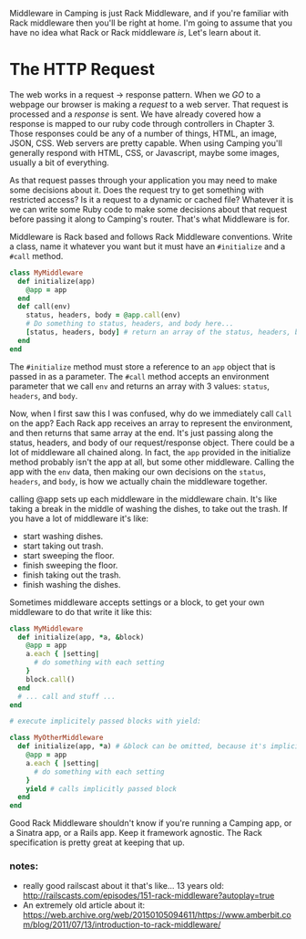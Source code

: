 Middleware in Camping is just Rack Middleware, and if you're familiar with Rack middleware then you'll be right at home. I'm going to assume that you have no idea what Rack or Rack middleware *is*, Let's learn about it.

# The HTTP Request

The web works in a request -> response pattern. When we *GO* to a webpage our browser is making a *request* to a web server. That request is processed and a *response* is sent. We have already covered how a response is mapped to our ruby code through controllers in Chapter 3. Those responses could be any of a number of things, HTML, an image, JSON, CSS. Web servers are pretty capable. When using Camping you'll generally respond with HTML, CSS, or Javascript, maybe some images, usually a bit of everything.

As that request passes through your application you may need to make some decisions about it. Does the request try to get something with restricted access? Is it a request to a dynamic or cached file? Whatever it is we can write some Ruby code to make some decisions about that request before passing it along to Camping's router. That's what Middleware is for.

Middleware is Rack based and follows Rack Middleware conventions. Write a class, name it whatever you want but it must have an `#initialize` and a `#call` method.

```ruby
class MyMiddleware
  def initialize(app)
    @app = app
  end
  def call(env)
    status, headers, body = @app.call(env)
    # Do something to status, headers, and body here...
    [status, headers, body] # return an array of the status, headers, body.
  end
end
```

The `#initialize` method must store a reference to an `app` object that is passed in as a parameter. The `#call` method accepts an environment parameter that we call `env` and returns an array with 3 values: `status`, `headers`, and `body`.

Now, when I first saw this I was confused, why do we immediately call `Call` on the app? Each Rack app receives an array to represent the environment, and then returns that same array at the end. It's just passing along the status, headers, and body of our request/response object. There could be a lot of middleware all chained along. In fact, the `app` provided in the initialize method probably isn't the app at all, but some other middleware. Calling the app with the `env` data, then making our own decisions on the `status`, `headers`, and `body`, is how we actually chain the middleware together.

calling @app sets up each middleware in the middleware chain. It's like taking a break in the middle of washing the dishes, to take out the trash. If you have a lot of middleware it's like:
* start washing dishes.
* start taking out trash.
* start sweeping the floor.
* finish sweeping the floor.
* finish taking out the trash.
* finish washing the dishes.

Sometimes middleware accepts settings or a block, to get your own middleware to do that write it like this:

```ruby
class MyMiddleware
  def initialize(app, *a, &block)
    @app = app
    a.each { |setting|
      # do something with each setting
    }
    block.call()
  end
  # ... call and stuff ...
end

# execute implicitely passed blocks with yield:

class MyOtherMiddleware
  def initialize(app, *a) # &block can be omitted, because it's implicitly passed
    @app = app
    a.each { |setting|
      # do something with each setting
    }
    yield # calls implicitly passed block
  end
end
```

Good Rack Middleware shouldn't know if you're running a Camping app, or a Sinatra app, or a Rails app. Keep it framework agnostic. The Rack specification is pretty great at keeping that up.

### notes:
* really good railscast about it that's like... 13 years old: http://railscasts.com/episodes/151-rack-middleware?autoplay=true
* An extremely old article about it: https://web.archive.org/web/20150105094611/https://www.amberbit.com/blog/2011/07/13/introduction-to-rack-middleware/
